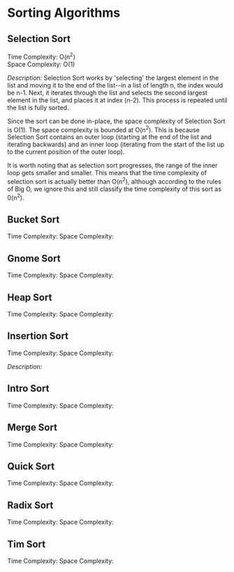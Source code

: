 # Sorting Algorithms

## Selection Sort
Time Complexity: O(n<sup>2</sup>)      
Space Complexity: O(1)

*Description:*
Selection Sort works by 'selecting' the largest element in the list and moving it to the end of the list--in a list of length n, the index would be n-1.  Next, it iterates through the list and selects the second largest element in the list, and places it at index (n-2). This process is repeated until the list is fully sorted.  

Since the sort can be done in-place, the space complexity of Selection Sort is O(1).  The space complexity is bounded at O(n<sup>2</sup>).  This is because Selection Sort contains an outer loop (starting at the end of the list and iterating backwards) and an inner loop (iterating from the start of the list up to the current position of the outer loop).  

It is worth noting that as selection sort progresses, the range of the inner loop gets smaller and smaller.  This means that the time complexity of selection sort is actually better than O(n<sup>2</sup>), although according to the rules of Big O, we ignore this and still classify the time complexity of this sort as 0(n<sup>2</sup>).

## Bucket Sort
Time Complexity:
Space Complexity:

## Gnome Sort  
Time Complexity:
Space Complexity:

## Heap Sort
Time Complexity:
Space Complexity:

## Insertion Sort
Time Complexity:
Space Complexity:

*Description:*  

## Intro Sort
Time Complexity:
Space Complexity:

## Merge Sort
Time Complexity:
Space Complexity:

## Quick Sort
Time Complexity:
Space Complexity:

## Radix Sort
Time Complexity:
Space Complexity:

## Tim Sort
Time Complexity:
Space Complexity:
